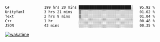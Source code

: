 <!--START_SECTION:waka-->

```txt
C#                199 hrs 20 mins ████████████████████████░   95.92 %
UnityYaml         3 hrs 21 mins   ▒░░░░░░░░░░░░░░░░░░░░░░░░   01.62 %
Text              2 hrs 9 mins    ▒░░░░░░░░░░░░░░░░░░░░░░░░   01.04 %
C++               1 hr            ░░░░░░░░░░░░░░░░░░░░░░░░░   00.48 %
JSON              43 mins         ░░░░░░░░░░░░░░░░░░░░░░░░░   00.35 %
```

<!--END_SECTION:waka-->
[![wakatime](https://wakatime.com/badge/user/6c2f442e-41b4-42e3-bc06-d5d8203ad1da.svg)](https://wakatime.com/@6c2f442e-41b4-42e3-bc06-d5d8203ad1da)
